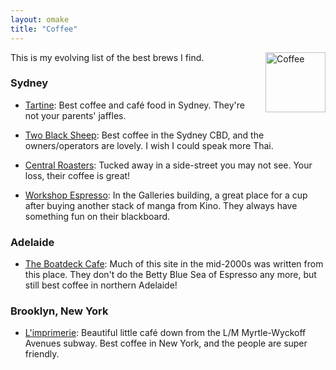 ```yaml
---
layout: omake
title: "Coffee"
---
```

<p><img src="/coffee_font_awesome.svg" alt="Coffee" style="width:96px; height:96px; float:right; margin:0 0 20px 30px;" /></p>

This is my evolving list of the best brews I find.

### Sydney

* [Tartine](https://www.facebook.com/tartine2020/): Best coffee and café food in Sydney. They're not your parents' jaffles.

* [Two Black Sheep](http://twobblacksheep.com.au/): Best coffee in the Sydney CBD, and the owners/operators are lovely. I wish I could speak more Thai.

* [Central Roasters](http://www.yelp.com.au/biz/central-roasters-sydney-2): Tucked away in a side-street you may not see. Your loss, their coffee is great!

* [Workshop Espresso](http://www.au.timeout.com/sydney/restaurants/venues/4906/workshop-espresso): In the Galleries building, a great place for a cup after buying another stack of manga from Kino. They always have something fun on their blackboard.

### Adelaide

* [The Boatdeck Cafe](http://theboatdeck.com.au/): Much of this site in the mid-2000s was written from this place. They don't do the Betty Blue Sea of Espresso any more, but still best coffee in northern Adelaide!

### Brooklyn, New York

* [L'imprimerie](http://limprimerie.nyc/): Beautiful little café down from the L/M Myrtle-Wyckoff Avenues subway. Best coffee in New York, and the people are super friendly.

